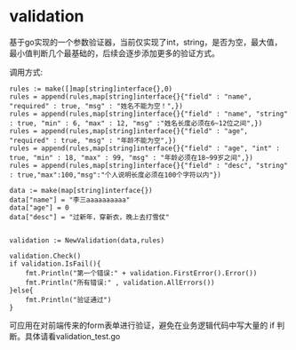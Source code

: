 # validation


基于go实现的一个参数验证器，当前仅实现了int，string，是否为空，最大值，最小值判断几个最基础的，后续会逐步添加更多的验证方式。

调用方式:

	rules := make([]map[string]interface{},0)
	rules = append(rules,map[string]interface{}{"field" : "name", "required" : true, "msg" : "姓名不能为空！",})
	rules = append(rules,map[string]interface{}{"field" : "name", "string" : true, "min" : 6, "max" : 12, "msg" :"姓名长度必须在6~12位之间",})
	rules = append(rules,map[string]interface{}{"field" : "age", "required" : true, "msg" : "年龄不能为空",})
	rules = append(rules,map[string]interface{}{"field" : "age", "int" : true, "min" : 18, "max" : 99, "msg" : "年龄必须在18~99岁之间",})
	rules = append(rules,map[string]interface{}{"field" : "desc", "string" : true,"max":100,"msg":"个人说明长度必须在100个字符以内"})

	data := make(map[string]interface{})
	data["name"] = "李三aaaaaaaaaa"
	data["age"] = 0
	data["desc"] = "过新年，穿新衣，晚上去打雪仗"


	validation := NewValidation(data,rules)

	validation.Check()
	if validation.IsFail(){
		fmt.Println("第一个错误:" + validation.FirstError().Error())
		fmt.Println("所有错误:" , validation.AllErrors())
	}else{
		fmt.Println("验证通过")
	}


可应用在对前端传来的form表单进行验证，避免在业务逻辑代码中写大量的 if 判断。具体请看validation_test.go
